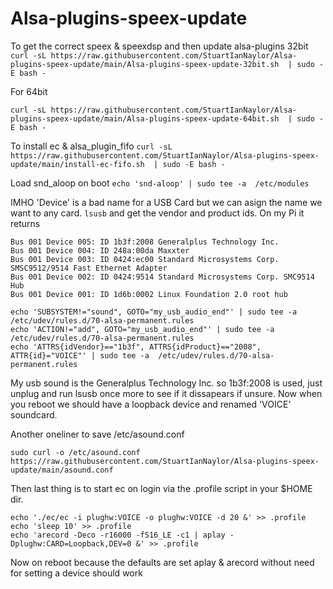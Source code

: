 # Alsa-plugins-speex-update

To get the correct speex & speexdsp and then update alsa-plugins 32bit
```curl -sL https://raw.githubusercontent.com/StuartIanNaylor/Alsa-plugins-speex-update/main/Alsa-plugins-speex-update-32bit.sh  | sudo -E bash -```

For 64bit

```curl -sL https://raw.githubusercontent.com/StuartIanNaylor/Alsa-plugins-speex-update/main/Alsa-plugins-speex-update-64bit.sh  | sudo -E bash -```

To install ec & alsa_plugin_fifo
```curl -sL https://raw.githubusercontent.com/StuartIanNaylor/Alsa-plugins-speex-update/main/install-ec-fifo.sh  | sudo -E bash -```

Load snd_aloop on boot
```echo 'snd-aloop' | sudo tee -a  /etc/modules```

IMHO 'Device' is a bad name for a USB Card but we can asign the name we want to any card.
`lsusb` and get the vendor and product ids. On my Pi it returns

```
Bus 001 Device 005: ID 1b3f:2008 Generalplus Technology Inc.
Bus 001 Device 004: ID 248a:00da Maxxter
Bus 001 Device 003: ID 0424:ec00 Standard Microsystems Corp. SMSC9512/9514 Fast Ethernet Adapter
Bus 001 Device 002: ID 0424:9514 Standard Microsystems Corp. SMC9514 Hub
Bus 001 Device 001: ID 1d6b:0002 Linux Foundation 2.0 root hub
```
```
echo 'SUBSYSTEM!="sound", GOTO="my_usb_audio_end"' | sudo tee -a  /etc/udev/rules.d/70-alsa-permanent.rules
echo 'ACTION!="add", GOTO="my_usb_audio_end"' | sudo tee -a  /etc/udev/rules.d/70-alsa-permanent.rules
echo 'ATTRS{idVendor}=="1b3f", ATTRS{idProduct}=="2008", ATTR{id}="VOICE"' | sudo tee -a  /etc/udev/rules.d/70-alsa-permanent.rules
```
My usb sound is the Generalplus Technology Inc. so 1b3f:2008 is used, just unplug and run lsusb once more to see if it dissapears if unsure.
Now when you reboot we should have a loopback device and renamed 'VOICE' soundcard.

Another oneliner to save /etc/asound.conf

`sudo curl -o /etc/asound.conf https://raw.githubusercontent.com/StuartIanNaylor/Alsa-plugins-speex-update/main/asound.conf`

Then last thing is to start ec on login via the .profile script in your $HOME dir.

```
echo './ec/ec -i plughw:VOICE -o plughw:VOICE -d 20 &' >> .profile
echo 'sleep 10' >> .profile
echo 'arecord -Deco -r16000 -fS16_LE -c1 | aplay -Dplughw:CARD=Loopback,DEV=0 &' >> .profile
```

Now on reboot because the defaults are set aplay & arecord without need for setting a device should work


